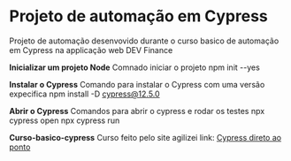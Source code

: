 # Projeto de automação em Cypress

Projeto de automação desenvovido durante o curso basico de automação em Cypress na applicação web DEV Finance

**Inicializar um projeto Node**
Comnado iniciar o projeto
    npm init --yes

**Instalar o Cypress**
Comando para instalar o Cypress com uma versão expecifica
    npm install -D cypress@12.5.0

**Abrir o Cypress**
Comandos para abrir o cypress e rodar os testes
    npx cypress open
    npx cypress run

**Curso-basico-cypress**
Curso feito pelo site agilizei
link: [Cypress direto ao ponto](https://app.agilizei.com/pt/cursos/cypress-direto-ao-ponto)
